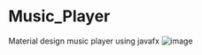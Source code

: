 # Music_Player
Material design music player using javafx
![image](https://cloud.githubusercontent.com/assets/17766221/22081798/5b1fd574-ddc5-11e6-8d2f-ffc4098ce4e7.png)
